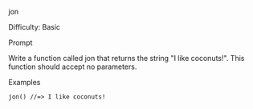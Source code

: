 jon

Difficulty: Basic

Prompt

Write a function called jon that returns the string "I like coconuts!". This function should accept no parameters.

Examples

```
jon() //=> I like coconuts!
```
